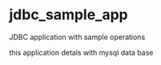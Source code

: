 # jdbc_sample_app
JDBC application with sample operations

this application detals with mysql data base
